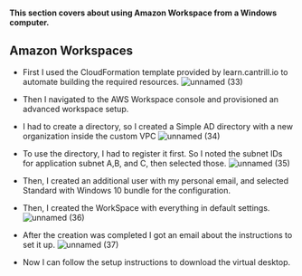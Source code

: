 #### This section covers about using Amazon Workspace from a Windows computer.

## Amazon Workspaces
* First I used the CloudFormation template provided by learn.cantrill.io to automate building the required resources.
![unnamed (33)](https://github.com/yehjuneheo/AWS_HOL/assets/51499085/a112e4bd-2e61-4240-a519-c1a7bb2f7bf7)

* Then I navigated to the AWS Workspace console and provisioned an advanced workspace setup.
* I had to create a directory, so I created a Simple AD directory with a new organization inside the custom VPC
![unnamed (34)](https://github.com/yehjuneheo/AWS_HOL/assets/51499085/52ceef50-b3a7-47ea-9227-c69499eb7d14)

* To use the directory, I had to register it first. So I noted the subnet IDs for application subnet A,B, and C, then selected those.
![unnamed (35)](https://github.com/yehjuneheo/AWS_HOL/assets/51499085/8ce3ba7f-588f-4c53-8542-f10b739468b3)

* Then, I created an additional user with my personal email, and selected Standard with Windows 10 bundle for the configuration.
* Then, I created the WorkSpace with everything in default settings.
![unnamed (36)](https://github.com/yehjuneheo/AWS_HOL/assets/51499085/87260946-b0ef-4e77-9286-7e6d026ce790)

* After the creation was completed I got an email about the instructions to set it up.
![unnamed (37)](https://github.com/yehjuneheo/AWS_HOL/assets/51499085/8bda54ec-27f9-402f-802e-f159f20e8c40)

* Now I can follow the setup instructions to download the virtual desktop.
